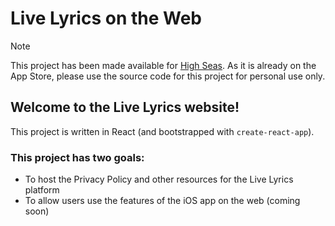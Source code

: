# Live Lyrics on the Web

> [!NOTE]
> This project has been made available for [High Seas](highseas.hackclub.com). As it is already on the App Store, please use the source code for this project for personal use only.

## Welcome to the Live Lyrics website! 
This project is written in React (and bootstrapped with `create-react-app`). 

### This project has two goals:
- To host the Privacy Policy and other resources for the Live Lyrics platform
- To allow users use the features of the iOS app on the web (coming soon)

